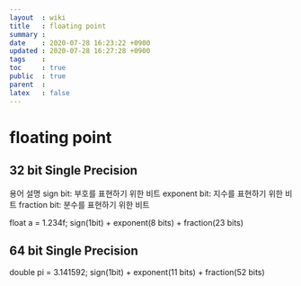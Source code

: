 ```yaml
---
layout  : wiki
title   : floating point
summary : 
date    : 2020-07-28 16:23:22 +0900
updated : 2020-07-28 16:27:28 +0900
tags    : 
toc     : true
public  : true
parent  : 
latex   : false
---
```


# floating point

## 32 bit Single Precision

용어 설명
sign bit: 부호를 표현하기 위한 비트
exponent bit: 지수를 표현하기 위한 비트
fraction bit: 분수를 표현하기 위한 비트

float a = 1.234f;
sign(1bit) + exponent(8 bits) + fraction(23 bits)

## 64 bit Single Precision

double pi = 3.141592;
sign(1bit) + exponent(11 bits) + fraction(52 bits)
